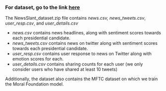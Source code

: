 ### For dataset, go to the link [here](https://drive.google.com/file/d/1o7FjSSQa2lmTS1BqQDIfc_p_z5_GyocQ/view?usp=sharing)

The NewsSlant_dataset.zip file contains *news.csv, news\_tweets.csv*, *user\_resp.csv*, and *user\_details.csv*
- *news.csv* contains news headlines, along with sentiment scores towards each presidential candidate.
- *news\_tweets.csv* contains news on twitter along with sentiment scores towards each presidential candidate.
- *user\_resp.csv* contains user response to news on Twitter along with emotion scores for each.
- *user\_details.csv* contains sharing counts for each user (we only consider users who have shared at least 10 tweets)

Additionally, the dataset also contains the MFTC dataset on which we train the Moral Foundation model.
